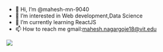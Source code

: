 - 👋 Hi, I’m @mahesh-mn-9040
- 👀 I’m interested in Web development,Data Science
- 🌱 I’m currently learning ReactJS
- 📫 How to reach me gmail:mahesh.nagargoje18@vit.edu

<img src="https://github-readme-stats.vercel.app/api?username=mahesh-mn-9040&&show_icons=true&title_color=ffffff&icon_color=bb2acf&text_color=daf7dc&bg_color=151515">
